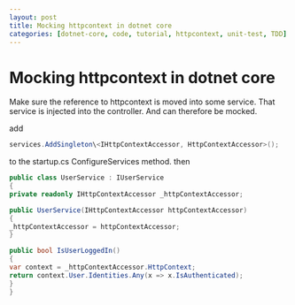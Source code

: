 ```yaml
---
layout: post
title: Mocking httpcontext in dotnet core
categories: [dotnet-core, code, tutorial, httpcontext, unit-test, TDD]
---
```


# Mocking httpcontext in dotnet core

Make sure the reference to httpcontext is moved into some service. That service is injected into the controller. And can
therefore be mocked.

add

``` csharp
services.AddSingleton\<IHttpContextAccessor, HttpContextAccessor>();
```

to the startup.cs ConfigureServices method.
then

``` csharp
public class UserService : IUserService
{
private readonly IHttpContextAccessor _httpContextAccessor;

public UserService(IHttpContextAccessor httpContextAccessor)
{
_httpContextAccessor = httpContextAccessor;
}

public bool IsUserLoggedIn()
{
var context = _httpContextAccessor.HttpContext;
return context.User.Identities.Any(x => x.IsAuthenticated);
}
}
```
